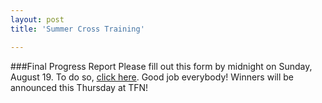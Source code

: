 ```yaml
---
layout: post
title: 'Summer Cross Training'

---
```


###Final Progress Report
Please fill out this form by midnight on Sunday, August 19. To do so, [click here](https://docs.google.com/spreadsheet/viewform?formkey=dGNiWGZ2X0NHcEFFSWZRcGpwbkNhZUE6MQ). Good job everybody! Winners will be announced this Thursday at TFN!